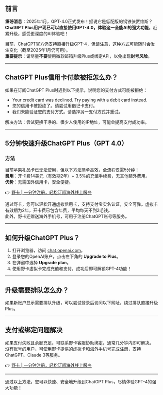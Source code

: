 ## 前言

**重磅消息**：2025年1月，GPT-4.0正式发布！据说它是低配版的钢铁侠贾维斯？**ChatGPT Plus用户现已可以直接使用GPT-4.0，体验这一全能AI的强大功能**。赶紧升级，感受更深度的AI体验吧！

目前，ChatGPT官方仍支持直接升级GPT-4，但请注意，这种方式可能随时会发生变化（截至2025年1月仍可用）。  
**重要提示**：请尽量**不要**使用微软邮箱升级Plus或绑定API，以免出现**封号风险**。

---

## ChatGPT Plus信用卡付款被拒怎么办？

如果在订阅ChatGPT Plus时遇到以下提示，说明您的支付方式可能被拒绝：

- Your credit card was declined. Try paying with a debit card instead.
- 您的信用卡被拒绝了。请尝试用借记卡支付。
- 我们未能验证您的支付方式。请选择另一支付方式并重试。

解决方法：尝试更换干净的、很少人使用的IP地址，可能会提高支付成功率。

---

## 5分钟快速升级ChatGPT Plus（GPT 4.0）

### 方法

目前苹果礼品卡已无法使用，但以下方法简单高效，全流程仅需5分钟！  
**费用**：开卡费14美元（有效期2年）+ 3.5%的充值手续费，无其他额外费用。  
**优势**：无需国外信用卡，安全便捷。

👉 [野卡 | 一分钟注册，轻松订阅海外线上服务](https://bit.ly/bewildcard)

通过野卡，您可以轻松开通虚拟信用卡，支持支付宝实名认证，安全可靠。虚拟卡有效期为2年，开卡费已包含年费，平均每天不到2毛钱。  
此外，野卡还赠送海外手机号，可用于注册ChatGPT账号等服务。

---

## 如何升级ChatGPT Plus？

1. 打开浏览器，访问 [chat.openai.com](https://chat.openai.com/)。
2. 登录您的OpenAI账户，点击左下角的 **Upgrade to Plus**。
3. 在弹窗中选择 **Upgrade plan**。
4. 使用野卡虚拟卡完成充值和支付，成功后即可解锁GPT-4功能！

---

## 升级需要排队怎么办？

如果新账户显示需要排队升级，可以尝试登录后访问以下网址，绕过排队直接升级Plus。

---

## 支付或绑定问题解决

如果支付失败且余额充足，可联系野卡客服协助绑定，通常几分钟内即可解决。  
没有账号的用户，可使用野卡提供的虚拟卡和海外手机号完成注册，支持ChatGPT、Claude 3等服务。

👉 [野卡 | 一分钟注册，轻松订阅海外线上服务](https://bit.ly/bewildcard)

---

通过以上方法，您可以快速、安全地升级到ChatGPT Plus，尽情体验GPT-4的强大功能！
